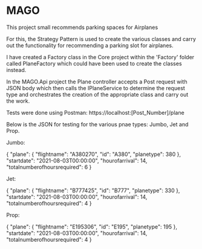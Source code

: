 # MAGO
This project small recommends parking spaces for Airplanes

For this, the Strategy Pattern is used to create the various classes and carry out the functionality for
recommending a parking slot for airplanes.

I have created a Factory class in the Core project within the 'Factory' folder called PlaneFactory which 
could have been used to create the classes instead.

In the MAGO.Api project the Plane controller accepts a Post request with JSON body which then calls the
IPlaneService to determine the request type and orchestrates the creation of the appropriate class and 
carry out the work. 

Tests were done using Postman: https://localhost:[Post_Number]/plane

Below is the JSON for testing for the various pnae types: Jumbo, Jet and Prop.

Jumbo:

{
    "plane": {
		"flightname": "A380270",
		"id": "A380",
		"planetype": 380
    },
    "startdate": "2021-08-03T00:00:00",
	"hourofarrival": 14,
	"totalnumberofhoursrequired": 6
}

Jet:

{
    "plane": {
		"flightname": "B777425",
		"id": "B777",
		"planetype": 330
    },
    "startdate": "2021-08-03T00:00:00",
	"hourofarrival": 14,
	"totalnumberofhoursrequired": 4
}

Prop:

{
    "plane": {
		"flightname": "E195306",
		"id": "E195",
		"planetype": 195
    },
    "startdate": "2021-08-03T00:00:00",
	"hourofarrival": 14,
	"totalnumberofhoursrequired": 4
}

